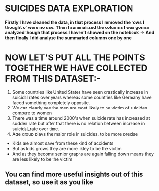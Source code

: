 # **SUICIDES DATA EXPLORATION**

**Firstly I have cleaned the data, in that process I removed the rows I thought of were no use.**
**Then I summairzed the columns I was gonna analyzed though that process I haven't showed on the notebook**
-> **And then finally I did analyze the summaried columns one by one**




# **NOW LET'S PUT ALL THE POINTS TOGETHER WE HAVE COLLECTED FROM THIS DATASET:-**
1. Some countries like United States have seen drastically increase in suicidal rates over years whereas some countries like Germany have faced something completely opposite.
2. We can clearly see the men are most likely to be victim of suicides compare to women
3. There was a time around 2000's when suicide rate has increased at sudden rate but after that there is no relation between increase in suicidal_rate over time.
4. Age group plays the major role in suicides, to be more precise
  * Kids are almost save from these kind of accidents
  * But as kids grows they are more likley to be the victim
  * And as they become senior graphs are again falling down means they are less likely to be the victim
  
## **You can find more useful insights out of this dataset, so use it as you like**
